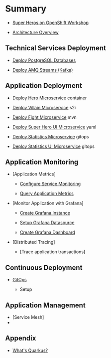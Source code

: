 # Summary​

- [Super Heros on OpenShift Workshop](preface.md)

- [Architecture Overview](architecture.md)

## Technical Services Deployment

- [Deploy PostgreSQL Databases](technical-service-deployment/postgresql-deployment.md)

- [Deploy AMQ Streams (Kafka)](technical-service-deployment/kafka-deployment.md)

## Application Deployment

- [Deploy Hero Microservice](application-deployment/hero-microservice-deployment.md) container

- [Deploy Villain Microservice](application-deployment/villain-microservice-deployment.md) s2i

- [Deploy Fight Microservice](application-deployment/fight-microservice-deployment.md) mvn

- [Deploy Super Hero UI Microservice](application-deployment/super-hero-ui-microservice-deployment.md) yaml

- [Deploy Statistics Microservice](application-deployment/statistics-microservice-deployment.md) gitops

- [Deploy Statistics UI Microservice](application-deployment/statistics-ui-microservice-deployment.md) gitops

## Application Monitoring

- [Application Metrics]

  - [Configure Service Monitoring](application-monitoring/configure-service-monitoring.md)

  - [Query Application Metrics](application-monitoring/query-application-metric.md)

- [Monitor Application with Grafana]

  - [Create Grafana Instance](application-monitoring/create-grafana-instance.md)

  - [Setup Grafana Datasource](application-monitoring/setup-grafana-datasource.md)

  - [Create Grafana Dashboard](application-monitoring/create-grafana-dashboard.md)

- [Distributed Tracing]

  - [Trace application transactions]

## Continuous Deployment

- [GitOps](continuous-deployment/gitops.md)

  - Setup

## Application Management

- [Service Mesh]
-

## Appendix

- [What's Quarkus?](appendix/quarkus.md)
